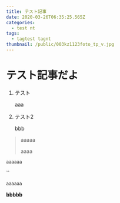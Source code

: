 ```yaml
---
title: テスト記事
date: 2020-03-26T06:35:25.565Z
categories:
  - test nt
tags:
  - tagtest tagnt
thumbnail: /public/003kz1123foto_tp_v.jpg
---
```

# テスト記事だよ



1. テスト

   aaa
2. テスト2

   bbb

> aaaaa
>
> aaaa



`aaaaaa`

``

`aaaaaa`

**bbbbb**